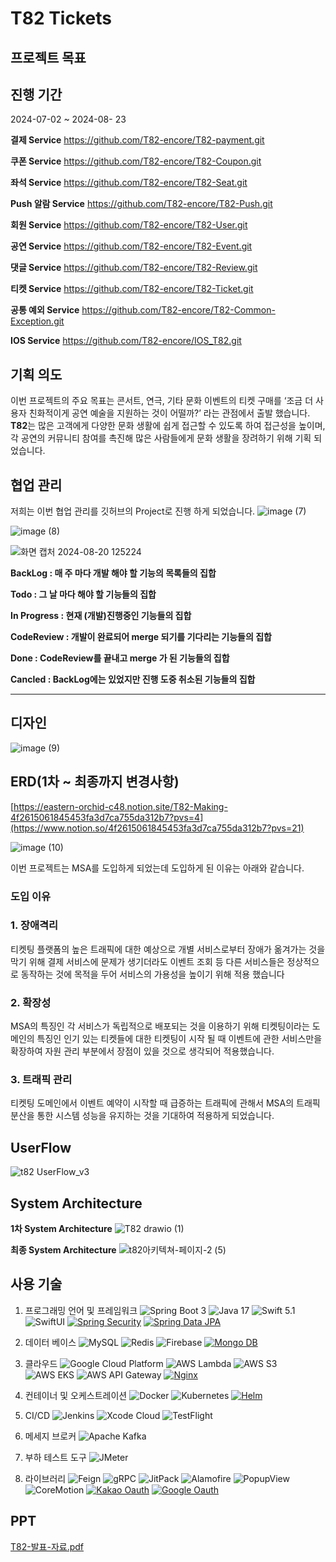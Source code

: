 # T82 Tickets

## 프로젝트 목표

## 진행 기간

2024-07-02 ~ 2024-08- 23

**결제 Service**  https://github.com/T82-encore/T82-payment.git

**쿠폰 Service** https://github.com/T82-encore/T82-Coupon.git

**좌석 Service** https://github.com/T82-encore/T82-Seat.git

**Push 알람 Service**  https://github.com/T82-encore/T82-Push.git

**회원 Service**  https://github.com/T82-encore/T82-User.git

**공연 Service** https://github.com/T82-encore/T82-Event.git

**댓글 Service** https://github.com/T82-encore/T82-Review.git

**티켓 Service**  https://github.com/T82-encore/T82-Ticket.git

**공통 예외 Service** https://github.com/T82-encore/T82-Common-Exception.git

**IOS Service** https://github.com/T82-encore/IOS_T82.git

## 기획 의도

이번 프로젝트의 주요 목표는 콘서트, 연극, 기타 문화 이벤트의 티켓 구매를 ‘조금 더 사용자 친화적이게 공연 예술을 지원하는 것이 어떨까?’ 라는 관점에서 출발 했습니다. **T82**는 많은 고객에게 다양한 문화 생활에 쉽게 접근할 수 있도록 하여 접근성을 높이며, 각 공연의 커뮤니티 참여를 촉진해 많은 사람들에게 문화 생활을 장려하기 위해 기획 되었습니다.

## 협업 관리

저희는 이번 협업 관리를 깃허브의 Project로 진행 하게 되었습니다.
![image (7)](https://github.com/user-attachments/assets/cf3ee942-df71-4a50-a7cc-8782646b34b2)

![image (8)](https://github.com/user-attachments/assets/bce5eeef-eaba-4443-ad05-1c3ae129569e)

![화면 캡처 2024-08-20 125224](https://github.com/user-attachments/assets/8303cff1-8123-482f-abae-d55c89064d1c)

**BackLog : 매 주 마다 개발 해야 할 기능의 목록들의 집합**

**Todo :  그 날 마다 해야 할 기능들의 집합**

**In Progress : 현재 (개발)진행중인 기능들의 집합**

**CodeReview : 개발이 완료되어 merge 되기를 기다리는 기능들의 집합**

**Done : CodeReview를 끝내고 merge 가 된 기능들의 집합**

**Cancled :  BackLog에는 있었지만 진행 도중 취소된 기능들의 집합**

 ****

## 디자인
![image (9)](https://github.com/user-attachments/assets/a09c8cbe-e8c6-47a8-a21d-1d65b0ea6fc4)


## ERD(1차 ~ 최종까지 변경사항)

[https://eastern-orchid-c48.notion.site/T82-Making-4f2615061845453fa3d7ca755da312b7?pvs=4](https://www.notion.so/4f2615061845453fa3d7ca755da312b7?pvs=21)


![image (10)](https://github.com/user-attachments/assets/1e76347a-05a1-45be-98e6-95925d6ab3f6)


이번 프로젝트는 MSA를 도입하게 되었는데 도입하게 된 이유는 아래와 같습니다.

### 도입 이유

### 1. 장애격리

티켓팅 플랫폼의 높은 트래픽에 대한 예상으로 개별 서비스로부터 장애가 옮겨가는 것을 막기 위해 결제 서비스에 문제가 생기더라도 이벤트 조회 등 다른 서비스들은 정상적으로 동작하는 것에 목적을 두어 서비스의 가용성을 높이기 위해 적용 했습니다

### 2. 확장성

MSA의 특징인 각 서비스가 독립적으로 배포되는 것을 이용하기 위해 티켓팅이라는 도메인의 특징인 인기 있는 티켓들에 대한 티켓팅이 시작 될 때 이벤트에 관한 서비스만을 확장하여 자원 관리 부분에서 장점이 있을 것으로 생각되어 적용했습니다.

### 3. 트래픽 관리

티켓팅 도메인에서 이벤트 예약이 시작할 때 급증하는 트래픽에 관해서 MSA의 트래픽 분산을 통한 시스템 성능을 유지하는 것을 기대하여 적용하게 되었습니다.

## UserFlow
![t82 UserFlow_v3](https://github.com/user-attachments/assets/c4c37954-4132-451c-a501-2692d60740e8)

## System Architecture
**1차 System Architecture**
![T82 drawio (1)](https://github.com/user-attachments/assets/597ad735-acb7-4eb5-b9f8-45e743040608)


**최종 System Architecture**
![t82아키텍쳐-페이지-2 (5)](https://github.com/user-attachments/assets/0077f317-aa4c-4f7d-b972-1c60604ceb21)

## 사용 기술

1. 프로그래밍 언어 및 프레임워크
![Spring Boot 3](https://img.shields.io/badge/Spring%20Boot-3.0-6DB33F?logo=springboot&logoColor=white)
![Java 17](https://img.shields.io/badge/Java-17-007396?logo=java&logoColor=white)
![Swift 5.1](https://img.shields.io/badge/Swift-5.1-FA7343?logo=swift&logoColor=white)
![SwiftUI](https://img.shields.io/badge/SwiftUI-007AFF?logo=swift&logoColor=white)
[![Spring Security](https://img.shields.io/badge/Spring%20Security-6DB33F?logo=springsecurity&logoColor=white)](https://spring.io/projects/spring-security)
[![Spring Data JPA](https://img.shields.io/badge/Spring%20Data%20JPA-6DB33F?logo=spring&logoColor=white)](https://spring.io/projects/spring-data-jpa)

3. 데이터 베이스
![MySQL](https://img.shields.io/badge/MySQL-4479A1?logo=mysql&logoColor=white)
![Redis](https://img.shields.io/badge/Redis-DC382D?logo=redis&logoColor=white)
![Firebase](https://img.shields.io/badge/Firebase-FFCA28?logo=firebase&logoColor=white)
[![Mongo DB](https://img.shields.io/badge/Mongo%20DB-47A248?logo=mongodb&logoColor=white)](https://www.mongodb.com/)

5. 클라우드
![Google Cloud Platform](https://img.shields.io/badge/Google%20Cloud-4285F4?logo=googlecloud&logoColor=white)
![AWS Lambda](https://img.shields.io/badge/AWS%20Lambda-FF9900?logo=awslambda&logoColor=white)
![AWS S3](https://img.shields.io/badge/AWS%20S3-569A31?logo=amazons3&logoColor=white)
![AWS EKS](https://img.shields.io/badge/AWS%20EKS-FF9900?logo=amazoneks&logoColor=white)
![AWS API Gateway](https://img.shields.io/badge/AWS%20API%20Gateway-FF4F8B?logo=amazonapigateway&logoColor=white)
[![Nginx](https://img.shields.io/badge/nginx-009639?logo=nginx&logoColor=white)](https://www.nginx.com/)

6. 컨테이너 및 오케스트레이션
![Docker](https://img.shields.io/badge/Docker-2496ED?logo=docker&logoColor=white)
![Kubernetes](https://img.shields.io/badge/Kubernetes-326CE5?logo=kubernetes&logoColor=white)
[![Helm](https://img.shields.io/badge/Helm-0F1689?logo=Helm&logoColor=white)](https://helm.sh/)


8. CI/CD
![Jenkins](https://img.shields.io/badge/Jenkins-D24939?logo=jenkins&logoColor=white)
![Xcode Cloud](https://img.shields.io/badge/Xcode%20Cloud-147EFB?logo=xcode&logoColor=white)
![TestFlight](https://img.shields.io/badge/TestFlight-0000FF?logo=testflight&logoColor=white)


9. 메세지 브로커
![Apache Kafka](https://img.shields.io/badge/Apache%20Kafka-231F20?logo=apachekafka&logoColor=white)


10. 부하 테스트 도구
![JMeter](https://img.shields.io/badge/JMeter-D22128?logo=apachejmeter&logoColor=white)

11. 라이브러리
![Feign](https://img.shields.io/badge/Feign-007396?logo=feign&logoColor=white)
![gRPC](https://img.shields.io/badge/gRPC-4285F4?logo=grpc&logoColor=white)
![JitPack](https://img.shields.io/badge/JitPack-4C4C4C?logo=jitpack&logoColor=white)
![Alamofire](https://img.shields.io/badge/Alamofire-FF5722?logo=alamofire&logoColor=white)
![PopupView](https://img.shields.io/badge/PopupView-FF4500?logo=swift&logoColor=white)
![CoreMotion](https://img.shields.io/badge/CoreMotion-007AFF?logo=apple&logoColor=white)
[![Kakao Oauth](https://img.shields.io/badge/Kakao%20Oauth-FFCD00?logo=kakaotalk&logoColor=white)](https://developers.kakao.com/)
[![Google Oauth](https://img.shields.io/badge/Google%20Oauth-4285F4?logo=google&logoColor=white)](https://developers.google.com/identity/protocols/oauth2)

## PPT
[T82-발표-자료.pdf](https://github.com/user-attachments/files/16800595/T82-.-.pdf)

